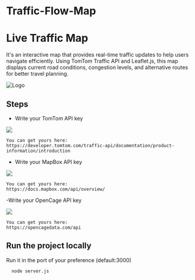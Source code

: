 # Traffic-Flow-Map


# Live Traffic Map
It's an interactive map that provides real-time traffic updates to help users navigate efficiently. Using TomTom Traffic API and Leaflet.js, this map displays current road conditions, congestion levels, and alternative routes for better travel planning.



![Logo](https://i.postimg.cc/MT4LV9qh/cover.png)


## Steps

- Write your TomTom API key

![](https://i.postimg.cc/ZKmcgG7w/Screenshot-from-2025-01-30-17-14-25.png)

    You can get yours here: 
    https://developer.tomtom.com/traffic-api/documentation/product-information/introduction

- Write your MapBox API key

![](https://i.postimg.cc/4xSpJqPk/Screenshot-from-2025-01-30-17-15-49.png)

    You can get yours here:
    https://docs.mapbox.com/api/overview/

-Write your OpenCage API key

![](https://i.postimg.cc/KYT3mz4B/Screenshot-from-2025-01-30-17-13-47.png)

    You can get yours here:
    https://opencagedata.com/api






## Run the project locally

Run it in the port of your preference (default:3000)

```bash
  node server.js
```

